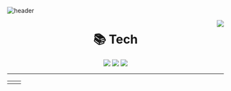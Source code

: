 ![header](https://capsule-render.vercel.app/api?type=waving&color=auto&height=200&section=header&text=Welcome&desc=sandor2889`s%20dream&fontSize=90&fontAlignY=35&descAlignY=56&descAlign=62)

<!-- BOJ -->
<img align='right' src="http://mazassumnida.wtf/api/v2/generate_badge?boj=sandor2889">

<!-- Tech -->
<div align=center><h1>📚 Tech</h1></div>
<div align=center>
  <img src="https://img.shields.io/badge/c++-00599C?style=for-the-badge&logo=c%2B%2B&logoColor=white">
  <img src="https://img.shields.io/badge/C%23-239120?style=for-the-badge&logo=c-sharp&logoColor=white">
  <img src="https://img.shields.io/badge/Unity-100000?style=for-the-badge&logo=unity&logoColor=white">
</div>

***

<!-- stats -->
<table>
  <tr>
    <td><img alt="" src="https://github-readme-stats.vercel.app/api?username=sandor2889&count_private=true&show_icons=true&theme=radical" /></td>
    <td><img alt="" src="https://github-readme-stats.vercel.app/api/top-langs/?username=sandor2889&langs_count=8&layout=compact&theme=dark" /></td>
  <tr>
</table>
